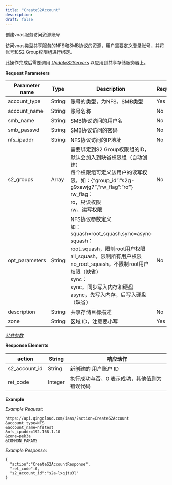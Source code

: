 ```yaml
---
title: "CreateS2Account"
description: 
draft: false
---
```




创建vnas服务访问资源账号

访问vnas类型共享服务的NFS和SMB协议的资源，用户需要定义登录账号，并将账号和S2 Group权限组进行绑定。

此操作完成后需要调用 [_UpdateS2Servers_](../update_s2_servers/) 以应用到共享存储服务器上。

**Request Parameters**

| Parameter name | Type | Description | Required |
| --- | --- | --- | --- |
| account_type | String | 账号的类型，为NFS，SMB类型 | Yes |
| account_name | String | 账号名称 | No |
| smb_name | String | SMB协议访问的用户名 | No |
| smb_passwd | String | SMB协议访问的密码 | No |
| nfs_ipaddr | String | NFS协议访问的IP地址 | No |
| s2_groups | Array | 需要绑定到S2 Group权限组的ID，默认会加入到缺省权限组（自动创建）<br/>每个权限组可定义该用户的读写权限，如：{“group_id”:”s2g-g9xawjg7”,”rw_flag”:”ro”}<br/>rw_flag：<br/> ro，只读权限<br/> rw，读写权限 | No |
| opt_parameters | String | NFS协议参数定义<br/>如：squash=root_squash,sync=async<br/>squash：<br/> root_squash，限制root用户权限<br/> all_squash，限制所有用户权限<br/> no_root_squash，不限制root用户权限（缺省）<br/> sync：<br/> sync，同步写入内存和硬盘<br/> async，先写入内存，后写入硬盘（缺省） | No |
| description | String | 共享存储目标描述 | No |
| zone | String | 区域 ID，注意要小写 | Yes |

[_公共参数_](../../../parameters/)

**Response Elements**

| action | String | 响应动作 |
| --- | --- | --- |
| s2_account_id | String | 新创建的 用户账户 ID |
| ret_code | Integer | 执行成功与否，0 表示成功，其他值则为错误代码 |

**Example**

_Example Request_:

```
https://api.qingcloud.com/iaas/?action=CreateS2Account
&account_type=NFS
&account_name=nfstest
&nfs_ipaddr=192.168.1.10
&zone=pek3a
&COMMON_PARAMS
```

_Example Response_:

```
{
  "action":"CreateS2AccountResponse",
  "ret_code":0,
  "s2_account_id":"s2a-lxqjtu3l"
}
```

